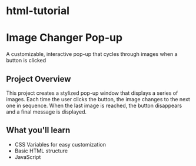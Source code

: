 # html-tutorial

# Image Changer Pop-up

A customizable, interactive pop-up that cycles through images when a button is clicked


## Project Overview

This project creates a stylized pop-up window that displays a series of images. Each time the user clicks the button, the image changes to the next one in sequence. When the last image is reached, the button disappears and a final message is displayed.

## What you'll learn

* CSS Variables for easy customization
* Basic HTML  structure
* JavaScript 
